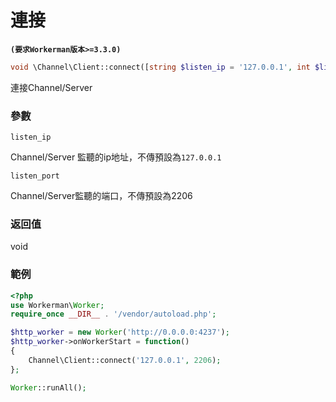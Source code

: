# 連接
**``` (要求Workerman版本>=3.3.0) ```**
```php
void \Channel\Client::connect([string $listen_ip = '127.0.0.1', int $listen_port = 2206])
```
連接Channel/Server

### 參數
 ``` listen_ip ```

Channel/Server 監聽的ip地址，不傳預設為```127.0.0.1```

 ``` listen_port ```

Channel/Server監聽的端口，不傳預設為2206

### 返回值
void



### 範例
```php
<?php
use Workerman\Worker;
require_once __DIR__ . '/vendor/autoload.php';

$http_worker = new Worker('http://0.0.0.0:4237');
$http_worker->onWorkerStart = function()
{
    Channel\Client::connect('127.0.0.1', 2206);
};

Worker::runAll();
```
